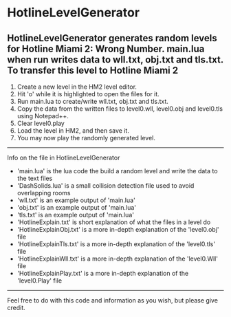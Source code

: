 # HotlineLevelGenerator
HotlineLevelGenerator generates random levels for Hotline Miami 2: Wrong Number.
main.lua when run writes data to wll.txt, obj.txt and tls.txt.
To transfer this level to Hotline Miami 2
---
  1. Create a new level in the HM2 level editor.
  2. Hit 'o' while it is highlighted to open the files for it.
  3. Run main.lua to create/write wll.txt, obj.txt and tls.txt.
  4. Copy the data from the written files to level0.wll, level0.obj and level0.tls using Notepad++.
  5. Clear level0.play
  6. Load the level in HM2, and then save it.
  7. You may now play the randomly generated level.

---
Info on the file in HotlineLevelGenerator
  * 'main.lua' is the lua code the build a random level and write the data to the text files
  * 'DashSolids.lua' is a small collision detection file used to avoid overlapping rooms
  * 'wll.txt' is an example output of 'main.lua'
  * 'obj.txt' is an example output of 'main.lua'
  * 'tls.txt' is an example output of 'main.lua'
  * 'HotlineExplain.txt' is short explanation of what the files in a level do
  * 'HotlineExplainObj.txt' is a more in-depth explanation of the 'level0.obj' file
  * 'HotlineExplainTls.txt' is a more in-depth explanation of the 'level0.tls' file
  * 'HotlineExplainWll.txt' is a more in-depth explanation of the 'level0.Wll' file
  * 'HotlineExplainPlay.txt' is a more in-depth explanation of the 'level0.Play' file

---
Feel free to do with this code and information as you wish, but please give credit.
